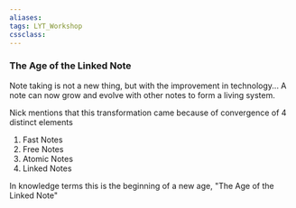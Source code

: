 ```yaml
---
aliases:
tags: LYT_Workshop
cssclass:
---
```


### The Age of the Linked Note
Note taking is not a new thing, but with the improvement in technology...
A note can now grow and evolve with other notes to form a living system.

Nick mentions that this transformation came because of convergence of 4 distinct elements
1. Fast Notes
2. Free Notes
3. Atomic Notes
4. Linked Notes

In knowledge terms this is the beginning of a new age, "The Age of the Linked Note"




